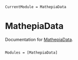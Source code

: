 ```@meta
CurrentModule = MathepiaData
```

# MathepiaData

Documentation for [MathepiaData](https://github.com/Mathepia/MathepiaData.jl).

```@index
```

```@autodocs
Modules = [MathepiaData]
```
